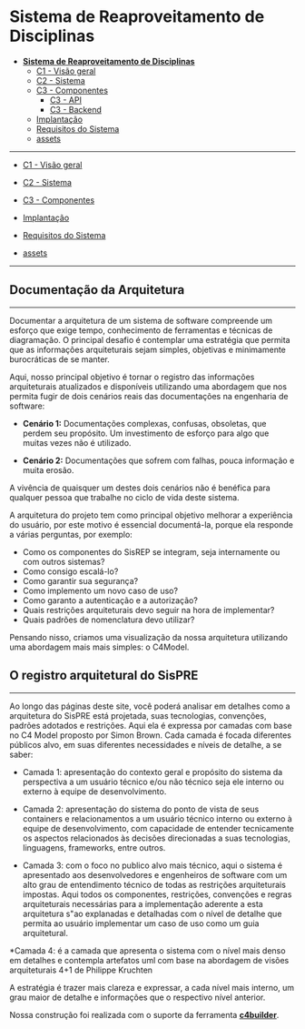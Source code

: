 # Sistema de Reaproveitamento de Disciplinas

* [**Sistema de Reaproveitamento de Disciplinas**](README.md)
  * [C1 - Visão geral](C1%20-%20Vis%C3%A3o%20geral/README.md)
  * [C2 - Sistema](C2%20-%20Sistema/README.md)
  * [C3 - Componentes](C3%20-%20Componentes/README.md)
    * [C3 - API](C3%20-%20Componentes/C3%20-%20API/README.md)
    * [C3 - Backend](C3%20-%20Componentes/C3%20-%20Backend/README.md)
  * [Implantação](Implanta%C3%A7%C3%A3o/README.md)
  * [Requisitos do Sistema](Requisitos%20do%20Sistema/README.md)
  * [assets](assets/README.md)

---

- [C1 - Visão geral](C1%20-%20Vis%C3%A3o%20geral/README.md)

- [C2 - Sistema](C2%20-%20Sistema/README.md)

- [C3 - Componentes](C3%20-%20Componentes/README.md)

- [Implantação](Implanta%C3%A7%C3%A3o/README.md)

- [Requisitos do Sistema](Requisitos%20do%20Sistema/README.md)

- [assets](assets/README.md)

---

## **Documentação da Arquitetura**

---

Documentar a arquitetura de um sistema de software compreende um esforço que exige tempo, conhecimento de ferramentas e técnicas de diagramação. O principal desafio é contemplar uma estratégia que permita que as informações arquiteturais sejam simples, objetivas e minimamente burocráticas de se manter.

Aqui, nosso principal objetivo é tornar o registro das informações arquiteturais atualizados e disponíveis utilizando uma abordagem que nos permita fugir de dois cenários reais das documentações na engenharia de software:

- **Cenário 1:** Documentações complexas, confusas, obsoletas, que perdem seu propósito. Um investimento de esforço para algo que muitas vezes não é utilizado.

- **Cenário 2:** Documentações que sofrem com falhas, pouca informação e muita erosão.

A vivência de quaisquer um destes dois cenários não é benéfica para qualquer pessoa que trabalhe no ciclo de vida deste sistema.

A arquitetura do projeto tem como principal objetivo melhorar a experiência do usuário, por este motivo é essencial documentá-la, porque ela responde a várias perguntas, por exemplo:

- Como os componentes do SisREP se integram, seja internamente ou com outros sistemas?
- Como consigo escalá-lo?
- Como garantir sua segurança?
- Como implemento um novo caso de uso?
- Como garanto a autenticação e a autorização?
- Quais restrições arquiteturais devo seguir na hora de implementar?
- Quais padrões de nomenclatura devo utilizar?

Pensando nisso, criamos uma visualização da nossa arquitetura utilizando uma abordagem mais mais simples: o C4Model.

## **O registro arquitetural do SisPRE**

---

Ao longo das páginas deste site, você poderá analisar em detalhes como a arquitetura do SisPRE está projetada, suas tecnologias, convenções, padrões adotados e restrições.
Aqui ela é expressa por camadas com base no C4 Model proposto por Simon Brown. Cada camada é focada diferentes públicos alvo, em suas diferentes necessidades e níveis de detalhe, a se saber:

- Camada 1: apresentação do contexto geral e propósito do sistema da perspectiva a um usuário técnico e/ou não técnico seja ele interno ou externo à equipe de desenvolvimento.

- Camada 2: apresentação do sistema do ponto de vista de seus containers e relacionamentos a um usuário técnico interno ou externo à equipe de desenvolvimento, com capacidade de entender tecnicamente os aspectos relacionados às decisões direcionadas a suas tecnologias, linguagens, frameworks, entre outros.

- Camada 3: com o foco no publico alvo mais técnico, aqui o sistema é apresentado aos desenvolvedores e engenheiros de software com um alto grau de entendimento técnico de todas as restrições arquiteturais impostas. Aqui todos os componentes, restrições, convenções e regras arquiteturais necessárias para a implementação aderente a esta arquitetura s"ao explanadas e detalhadas com o nível de detalhe que permita ao usuário implementar um caso de uso como um guia arquitetural.

\*Camada 4: é a camada que apresenta o sistema com o nível mais denso em detalhes e contempla artefatos uml com base na abordagem de visões arquiteturais 4+1 de Philippe Kruchten

A estratégia é trazer mais clareza e expressar, a cada nível mais interno, um grau maior de detalhe e informações que o respectivo nível anterior.

Nossa construção foi realizada com o suporte da ferramenta [**c4builder**](https://adrianvlupu.github.io/C4-Builder/).
